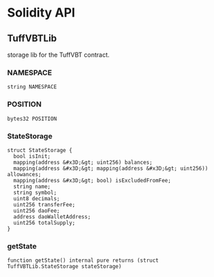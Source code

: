 # Solidity API

## TuffVBTLib


storage lib for the TuffVBT contract.





### NAMESPACE

```solidity
string NAMESPACE
```







### POSITION

```solidity
bytes32 POSITION
```







### StateStorage








```solidity
struct StateStorage {
  bool isInit;
  mapping(address &#x3D;&gt; uint256) balances;
  mapping(address &#x3D;&gt; mapping(address &#x3D;&gt; uint256)) allowances;
  mapping(address &#x3D;&gt; bool) isExcludedFromFee;
  string name;
  string symbol;
  uint8 decimals;
  uint256 transferFee;
  uint256 daoFee;
  address daoWalletAddress;
  uint256 totalSupply;
}
```

### getState

```solidity
function getState() internal pure returns (struct TuffVBTLib.StateStorage stateStorage)
```








